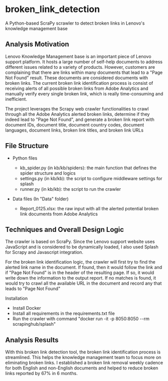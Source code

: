 # broken_link_detection
 A Python-based ScraPy scrawler to detect broken links in Lenovo's knowledge management base
 
 ## Analysis Motivation
 Lenovo Knowledge Management base is an important piece of Lenovo support platform. It hosts a large number of self-help documents to address different issues related to a variety of products. However, customers are complaining that there are links within many documents that lead to a "Page Not Found" result. These documents are considered documents with broken links. The current broken link identification process is consist of receiving alerts of all possible broken links from Adobe Analytics and manually verify every single broken link, which is really time-consuming and inefficient. 
 
 The project leverages the Scrapy web crawler functionalities to crawl through all the Adobe Analytics alerted broken links, determine if they indeed lead to "Page Not Found", and generate a broken link report with document IDs, document title, document country codes, document languages, document links, broken link titles, and broken link URLs

## File Structure
- Python files
  - kb_spider.py (in kb/kb/spiders): the main function that defines the spider structure and logics
  - settings.py (in kb/kb): the script to configure middleware settings for splash
  - runner.py (in kb/kb): the script to run the crawler

- Data files (In "Data" folder)
  - Report_0125.xlsx: the raw input with all the alerted potential broken link documents from Adobe Analytics
 
 ## Techniques and Overall Design Logic
The crawler is based on ScraPy. Since the Lenovo support website uses JavaScript and is considered to be dynamically loaded, I also used Splash for Scrapy and Javascript integration. 

For the broken link identification logic, the crawler will first try to find the alerted link name in the document. If found, then it would follow the link and if "Page Not Found" is in the header of the resulting page. If so, it would write down the information to the output report. If no matches is found, it would try to crawl all the available URL in the document and record any that leads to "Page Not Found"

Installation
- Install Docker
- Install all requirements in the requirements.txt file
- Run the crawler with command "docker run -it -p 8050:8050 --rm scrapinghub/splash"

## Analysis Results
With this broken link detection tool, the broken link identification process is streamlined. This helps the knowledge management team to focus more on eliminating broken links. I established a broken link removal weekly cadence for both English and non-English documents and helped to reduce broken links reported by 67% in 6 months.

